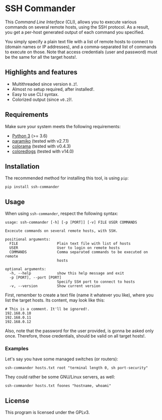# SSH Commander
This *Command Line Interface* (CLI), allows you to execute various commands on several remote hosts,
using the SSH protocol. As a result, you get a per-host generated output of each
command you specified.

You simply specify a plain text file with a list of remote hosts to connect to (domain names
or IP addresses), and a comma-separated list of commands to execute on those. Note that
access credentials (user and password) must be the same for all the target hosts!.

## Highlights and features
* Multithreaded since version `0.2`!.
* Almost no setup required, after installed!.
* Easy to use CLI syntax.
* Colorized output (since `v0.2`)!.

## Requirements
Make sure your system meets the following requirements:
* [Python 3](https://www.python.org/downloads/) (>= 3.6)
* [paramiko](https://github.com/paramiko/paramiko) (tested with v2.7.1)
* [colorama](https://github.com/tartley/colorama) (tested with v0.4.3)
* [coloredlogs](https://pypi.org/project/coloredlogs/) (tested with v14.0)

## Installation
The recommended method for installing this tool, is using `pip`:
```
pip install ssh-commander
```

## Usage
When using `ssh-commander`, respect the following syntax:
```
usage: ssh-commander [-h] [-p [PORT]] [-v] FILE USER COMMANDS

Excecute commands on several remote hosts, with SSH.

positional arguments:
  FILE                  Plain text file with list of hosts
  USER                  User to login on remote hosts
  COMMANDS              Comma separated commands to be executed on remote
                        hosts

optional arguments:
  -h, --help            show this help message and exit
  -p [PORT], --port [PORT]
                        Specify SSH port to connect to hosts
  -v, --version         Show current version
```
First, remember to create a text file (name it whatever you like), where you
list the target hosts. Its content, may look like this:
```
# This is a comment. It'll be ignored!.
192.168.0.10
192.168.0.11
192.168.0.12
```
Also, note that the password for the user provided, is gonna be asked only
once. Therefore, those credentials, should be valid on all target hosts!.

### Examples
Let's say you have some managed switches (or routers): 
```
ssh-commander hosts.txt root "terminal length 0, sh port-security"
```
They could rather be some GNU/Linux servers, as well:
```
ssh-commander hosts.txt foones "hostname, whoami"
```

## License
This program is licensed under the GPLv3.
